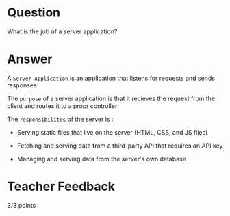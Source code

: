 # Question

What is the job of a server application?

# Answer
A `Server Application` is an application that listens for requests and sends responses

The `purpose` of a server application is that it recieves the request from the client and routes it to a propr controller

The `responsibilites` of the server is : 
- Serving static files that live on the server (HTML, CSS, and JS files)

- Fetching and serving data from a third-party API that requires an API key

- Managing and serving data from the server's own database

# Teacher Feedback

3/3 points
